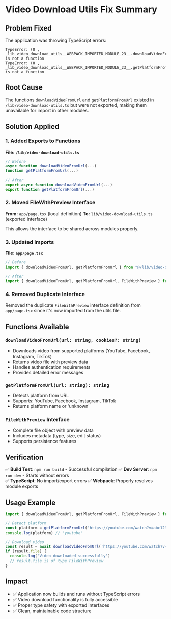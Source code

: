 # Video Download Utils Fix Summary

## Problem Fixed

The application was throwing TypeScript errors:
```
TypeError: (0 , _lib_video_download_utils__WEBPACK_IMPORTED_MODULE_23__.downloadVideoFromUrl) is not a function
TypeError: (0 , _lib_video_download_utils__WEBPACK_IMPORTED_MODULE_23__.getPlatformFromUrl) is not a function
```

## Root Cause

The functions `downloadVideoFromUrl` and `getPlatformFromUrl` existed in `/lib/video-download-utils.ts` but were not exported, making them unavailable for import in other modules.

## Solution Applied

### 1. Added Exports to Functions
**File: `/lib/video-download-utils.ts`**
```typescript
// Before
async function downloadVideoFromUrl(...)
function getPlatformFromUrl(...)

// After  
export async function downloadVideoFromUrl(...)
export function getPlatformFromUrl(...)
```

### 2. Moved FileWithPreview Interface
**From:** `app/page.tsx` (local definition)
**To:** `lib/video-download-utils.ts` (exported interface)

This allows the interface to be shared across modules properly.

### 3. Updated Imports
**File: `app/page.tsx`**
```typescript
// Before
import { downloadVideoFromUrl, getPlatformFromUrl } from "@/lib/video-download-utils"

// After
import { downloadVideoFromUrl, getPlatformFromUrl, FileWithPreview } from "@/lib/video-download-utils"
```

### 4. Removed Duplicate Interface
Removed the duplicate `FileWithPreview` interface definition from `app/page.tsx` since it's now imported from the utils file.

## Functions Available

### `downloadVideoFromUrl(url: string, cookies?: string)`
- Downloads video from supported platforms (YouTube, Facebook, Instagram, TikTok)
- Returns video file with preview data
- Handles authentication requirements
- Provides detailed error messages

### `getPlatformFromUrl(url: string): string`
- Detects platform from URL
- Supports: YouTube, Facebook, Instagram, TikTok
- Returns platform name or 'unknown'

### `FileWithPreview` Interface
- Complete file object with preview data
- Includes metadata (type, size, edit status)
- Supports persistence features

## Verification

✅ **Build Test**: `npm run build` - Successful compilation
✅ **Dev Server**: `npm run dev` - Starts without errors  
✅ **TypeScript**: No import/export errors
✅ **Webpack**: Properly resolves module exports

## Usage Example

```typescript
import { downloadVideoFromUrl, getPlatformFromUrl, FileWithPreview } from '@/lib/video-download-utils'

// Detect platform
const platform = getPlatformFromUrl('https://youtube.com/watch?v=abc123')
console.log(platform) // 'youtube'

// Download video
const result = await downloadVideoFromUrl('https://youtube.com/watch?v=abc123')
if (result.file) {
  console.log('Video downloaded successfully')
  // result.file is of type FileWithPreview
}
```

## Impact

- ✅ Application now builds and runs without TypeScript errors
- ✅ Video download functionality is fully accessible
- ✅ Proper type safety with exported interfaces
- ✅ Clean, maintainable code structure